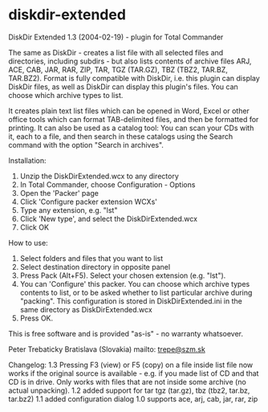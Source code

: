 diskdir-extended
================

DiskDir Extended 1.3 (2004-02-19) - plugin for Total Commander

The same as DiskDir - creates a list file with all selected files and directories,
including subdirs - but also lists contents of archive files
ARJ, ACE, CAB, JAR, RAR, ZIP, TAR, TGZ (TAR.GZ), TBZ (TBZ2, TAR.BZ, TAR.BZ2).
Format is fully compatible with DiskDir, i.e. this plugin can display DiskDir
files, as well as DiskDir can display this plugin's files.
You can choose which archive types to list.

It creates plain text list files which can be opened in Word, Excel or other 
office tools which can format TAB-delimited files, and then be formatted for
printing. It can also be used as a catalog tool: You can scan your CDs with it,
each to a file, and then search in these catalogs using the Search command with
the option "Search in archives".

Installation:
1. Unzip the DiskDirExtended.wcx to any directory
2. In Total Commander, choose Configuration - Options
3. Open the 'Packer' page
4. Click 'Configure packer extension WCXs'
5. Type any extension, e.g. "lst"
6. Click 'New type', and select the DiskDirExtended.wcx
7. Click OK

How to use:
1. Select folders and files that you want to list
2. Select destination directory in opposite panel
3. Press Pack (Alt+F5). Select your chosen extension (e.g. "lst").
4. You can 'Configure' this packer. You can choose which archive types contents
   to list, or to be asked whether to list particular archive during "packing".
   This configuration is stored in DiskDirExtended.ini in the same directory as
   DiskDirExtended.wcx
5. Press OK.

This is free software and is provided "as-is" - no warranty whatsoever.

Peter Trebaticky
Bratislava (Slovakia)
mailto: trepe@szm.sk

Changelog:
1.3
  Pressing F3 (view) or F5 (copy) on a file inside list file now works if the
  original source is available - e.g. if you made list of CD and that CD is in
  drive. Only works with files that are not inside some archive (no actual
  unpacking).
1.2
  added support for
    tar
    tgz (tar.gz),
    tbz (tbz2, tar.bz, tar.bz2)
1.1
  added configuration dialog
1.0
  supports
    ace, arj, cab, jar, rar, zip
